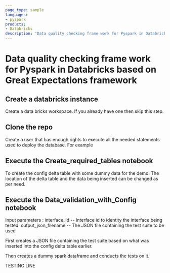 ```yaml
---
page_type: sample
languages:
- pyspark
products:
- Databricks
description: "Data quality checking frame work for Pyspark in Databricks based on Great Expectations framework"
---
```


# Data quality checking frame work for Pyspark in Databricks based on Great Expectations framework

<!-- 
Guidelines on README format: https://review.docs.microsoft.com/help/onboard/admin/samples/concepts/readme-template?branch=master
-->

## Create a databricks instance

Create a data bricks workspace. If you already have one then skip this step.

## Clone the repo

Create a user that has enough rights to execute all the needed statements used to deploy the database.  For example

## Execute the Create_required_tables notebook 

To create the config delta table with some dummy data for the demo. The location of the delta table and the data being inserted can be changed as per need.

## Execute the Data_validation_with_Config notebook

Input parameters : 
interface_id -- Interface id to identity the interface being tested.
output_json_filename -- The JSON file containing the test suite to be used

First creates a JSON file containing the test suite based on what was inserted into the config delta table earlier.

Then creates a dummy spark dataframe and conducts the tests on it. 

TESTING LINE
